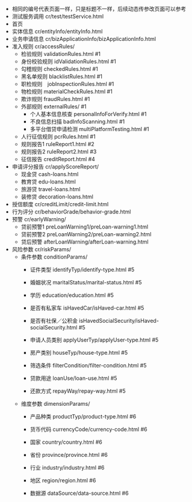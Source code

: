 - 相同的编号代表页面一样，只是标题不一样，后续动态传参改页面可以参考
- 测试服务调用 cr/test/testService.html
- 首页
- 实体信息 cr/entityInfo/entityInfo.html
- 业务申请信息  cr/bizApplicationInfo/bizApplicationInfo.html
- 准入规则 cr/accessRules/
	- 检验规则 validationRules.html #1
	- 身份校验规则 idValidationRules.html #1
	- 勾稽规则 checkedRules.html #1
	- 黑名单规则 blacklistRules.html #1
	- 职检规则　jobInspectionRules.html #1
	- 物检规则 materialCheckRules.html #1
	- 欺诈规则 fraudRules.html #1
	- 外部规则 externalRules/ #1
		- 个人基本信息核查 personalInfoForVerify.html #1
		- 不良信息扫描 badInfoScanning.html #1
		- 多平台借贷申请检测 multiPlatformTesting.html #1
	- 人行征信规则 pcrRules.html #1
	- 规则报告1 ruleReport1.html #2
	- 规则报告2 ruleReport2.html #3
	- 征信报告 creditReport.html #4
- 申请评分报告  cr/applyScoreReport/
	- 现金贷  cash-loans.html
	- 教育贷 edu-loans.html
	- 旅游贷  travel-loans.html
	- 装修贷  decoration-loans.html
- 授信额度 cr/creditLimit/credit-limit.html
- 行为评分 cr/behaviorGrade/behavior-grade.html
- 预警  cr/earlyWarning/
	- 贷前预警1 preLoanWarning1/preLoan-warning1.html
	- 贷前预警2 preLoanWarning2/preLoan-warning2.html
	- 贷后预警  afterLoanWarning/afterLoan-warning.html
- 风险参数 cr/riskParams/
    - 条件参数 conditionParams/
        - 证件类型 identifyTyp/identify-type.html #5

        - 婚姻状况  maritalStatus/marital-status.html #5
        - 学历 education/education.html #5
        - 是否有私家车  isHavedCar/isHaved-car.html #5
        - 是否有社保／公积金  isHavedSocialSecurity/isHaved-socialSecurity.html #5
        - 申请人员类别  applyUserTyp/applyUser-type.html #5
        - 房产类别 houseTyp/house-type.html #5
        - 筛选条件 filterCondition/filter-condition.html #5
        - 贷款用途 loanUse/loan-use.html #5
        - 还款方式 repayWay/repay-way.html #5
    - 维度参数 dimensionParams/
        - 产品种类 productTyp/product-type.html #6

        - 货币代码 currencyCode/currency-code.html #6
        - 国家 country/country.html #6
        - 省份 province/province.html #6
        - 行业 industry/industry.html #6
        - 地区 region/region.html #6
        - 数据源 dataSource/data-source.html #6